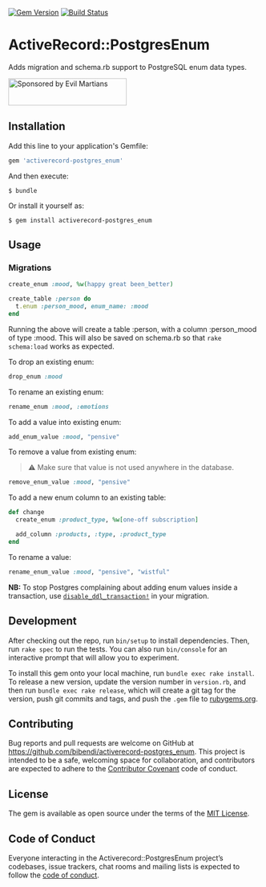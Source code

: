 [![Gem Version](https://badge.fury.io/rb/activerecord-postgres_enum.svg)](https://badge.fury.io/rb/activerecord-postgres_enum)
[![Build Status](https://github.com/bibendi/activerecord-postgres_enum/workflows/Ruby/badge.svg?branch=master)](https://github.com/bibendi/activerecord-postgres_enum/actions?query=branch%3Amaster)

# ActiveRecord::PostgresEnum

Adds migration and schema.rb support to PostgreSQL enum data types.

<a href="https://evilmartians.com/?utm_source=activerecord-postgres_enum">
<img src="https://evilmartians.com/badges/sponsored-by-evil-martians.svg" alt="Sponsored by Evil Martians" width="236" height="54"></a>

## Installation

Add this line to your application's Gemfile:

```ruby
gem 'activerecord-postgres_enum'
```

And then execute:

    $ bundle

Or install it yourself as:

    $ gem install activerecord-postgres_enum

## Usage

### Migrations

```ruby
create_enum :mood, %w(happy great been_better)

create_table :person do
  t.enum :person_mood, enum_name: :mood
end
```

Running the above will create a table :person, with a column :person_mood of type :mood. This will also be saved on schema.rb so that `rake schema:load` works as expected.

To drop an existing enum:

```ruby
drop_enum :mood
```

To rename an existing enum:

```ruby
rename_enum :mood, :emotions
```

To add a value into existing enum:

```ruby
add_enum_value :mood, "pensive"
```

To remove a value from existing enum:

> :warning: Make sure that value is not used anywhere in the database.

```ruby
remove_enum_value :mood, "pensive"
```

To add a new enum column to an existing table:

```ruby
def change
  create_enum :product_type, %w[one-off subscription]

  add_column :products, :type, :product_type
end
```

To rename a value:

```ruby
rename_enum_value :mood, "pensive", "wistful"
```

**NB:** To stop Postgres complaining about adding enum values inside a transaction, use [`disable_ddl_transaction!`](https://api.rubyonrails.org/classes/ActiveRecord/Migration.html#method-c-disable_ddl_transaction-21) in your migration.


## Development

After checking out the repo, run `bin/setup` to install dependencies. Then, run `rake spec` to run the tests. You can also run `bin/console` for an interactive prompt that will allow you to experiment.

To install this gem onto your local machine, run `bundle exec rake install`. To release a new version, update the version number in `version.rb`, and then run `bundle exec rake release`, which will create a git tag for the version, push git commits and tags, and push the `.gem` file to [rubygems.org](https://rubygems.org).

## Contributing

Bug reports and pull requests are welcome on GitHub at https://github.com/bibendi/activerecord-postgres_enum. This project is intended to be a safe, welcoming space for collaboration, and contributors are expected to adhere to the [Contributor Covenant](http://contributor-covenant.org) code of conduct.

## License

The gem is available as open source under the terms of the [MIT License](https://opensource.org/licenses/MIT).

## Code of Conduct

Everyone interacting in the Activerecord::PostgresEnum project’s codebases, issue trackers, chat rooms and mailing lists is expected to follow the [code of conduct](https://github.com/bibendi/activerecord-postgres_enum/blob/master/CODE_OF_CONDUCT.md).

